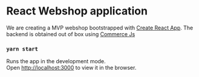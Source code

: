 # React Webshop application

We are creating a MVP webshop bootstrapped with [Create React App](https://github.com/facebook/create-react-app). The backend is obtained out of box using [ Commerce Js](https://commercejs.com/)

### `yarn start`

Runs the app in the development mode.\
Open [http://localhost:3000](http://localhost:3000) to view it in the browser.
